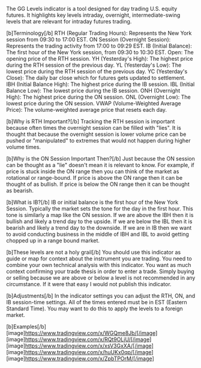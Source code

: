 The GG Levels indicator is a tool designed for day trading U.S. equity futures. It highlights key levels intraday, overnight, intermediate-swing levels that are relevant for intraday futures trading.

[b]Terminology[/b]
RTH (Regular Trading Hours): Represents the New York session from 09:30 to 17:00 EST.
ON Session (Overnight Session): Represents the trading activity from 17:00 to 09:29 EST.
IB (Initial Balance): The first hour of the New York session, from 09:30 to 10:30 EST.
Open: The opening price of the RTH session.
YH (Yesterday's High): The highest price during the RTH session of the previous day.
YL (Yesterday's Low): The lowest price during the RTH session of the previous day.
YC (Yesterday's Close): The daily bar close which for futures gets updated to settlement.
IBH (Initial Balance High): The highest price during the IB session.
IBL (Initial Balance Low): The lowest price during the IB session.
ONH (Overnight High): The highest price during the ON session.
ONL (Overnight Low): The lowest price during the ON session.
VWAP (Volume-Weighted Average Price): The volume-weighted average price that resets each day.

[b]Why is RTH Important?[/b]
Tracking the RTH session is important because often times the overnight session can be filled with "lies". It is thought that because the overnight session is lower volume price can be pushed or "manipulated" to extremes that would not happen during higher volume times.

[b]Why is the ON Session Important Then?[/b]
Just because the ON session can be thought as a "lie" doesn't mean it is relevant to know. For example, if price is stuck inside the ON range then you can think of the market as rotational or range-bound. If price is above the ON range then it can be thought of as bullish. If price is below the ON range then it can be thought as bearish.

[b]What is IB?[/b]
IB or initial balance is the first hour of the New York Session. Typically the market sets the tone for the day in the first hour. This tone is similarly a map like the ON session. If we are above the IBH then it is bullish and likely a trend day to the upside. If we are below the IBL then it is bearish and likely a trend day to the downside. If we are in IB then we want to avoid conducting business in the middle of IBH and IBL to avoid getting chopped up in a range bound market.

[b]These levels are not a holy grail[/b]
You should use this indicator as guide or map for context about the instrument you are trading. You need to combine your own technical analysis with this indicator. You want as much context confirming your trade thesis in order to enter a trade. Simply buying or selling because we are above or below a level is not recommended in any circumstance. If it were that easy I would not publish this indicator.

[b]Adjustments[/b]
In the indicator settings you can adjust the RTH, ON, and IB session-time settings. All of the times entered must be in EST (Eastern Standard Time). You may want to do this to apply the levels to a foreign market.

[b]Examples[/b]
[image]https://www.tradingview.com/x/WGQme8Jb/[/image]
[image]https://www.tradingview.com/x/RQt9OLjU/[/image]
[image]https://www.tradingview.com/x/xsV3GxXA/[/image]
[image]https://www.tradingview.com/x/huUKx0qp/[/image]
[image]https://www.tradingview.com/x/ZpbTPOrM/[/image]
